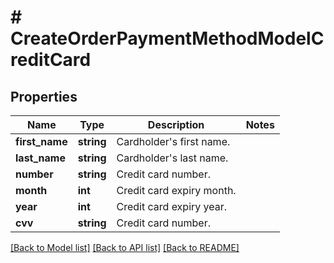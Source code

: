 # # CreateOrderPaymentMethodModelCreditCard

## Properties

Name | Type | Description | Notes
------------ | ------------- | ------------- | -------------
**first_name** | **string** | Cardholder&#39;s first name. |
**last_name** | **string** | Cardholder&#39;s last name. |
**number** | **string** | Credit card number. |
**month** | **int** | Credit card expiry month. |
**year** | **int** | Credit card expiry year. |
**cvv** | **string** | Credit card number. |

[[Back to Model list]](../../README.md#models) [[Back to API list]](../../README.md#endpoints) [[Back to README]](../../README.md)
